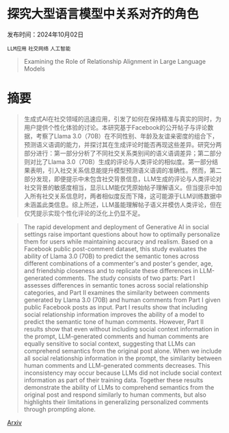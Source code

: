 # 探究大型语言模型中关系对齐的角色

发布时间：2024年10月02日

`LLM应用` `社交网络` `人工智能`

> Examining the Role of Relationship Alignment in Large Language Models

# 摘要

> 生成式AI在社交领域的迅速应用，引发了如何在保持精准与真实的同时，为用户提供个性化体验的讨论。本研究基于Facebook的公开帖子与评论数据，考察了Llama 3.0（70B）在不同性别、年龄及友谊亲密度的组合下，预测语义语调的能力，并探讨其在生成评论时能否再现这些差异。研究分两部分进行：第一部分分析了不同社交关系类别间的语义语调差异；第二部分则对比了Llama 3.0（70B）生成的评论与人类评论的相似度。第一部分结果表明，引入社交关系信息能提升模型预测语义语调的准确性。然而，第二部分发现，即便提示中未包含社交背景信息，LLM生成的评论与人类评论对社交背景的敏感度相当，显示LLM能仅凭原始帖子理解语义。但当提示中加入所有社交关系信息时，两者相似度反而下降，这可能源于LLM训练数据中未涵盖此类信息。综上所述，LLM虽能理解帖子语义并模仿人类评论，但在仅凭提示实现个性化评论的泛化上仍显不足。

> The rapid development and deployment of Generative AI in social settings raise important questions about how to optimally personalize them for users while maintaining accuracy and realism. Based on a Facebook public post-comment dataset, this study evaluates the ability of Llama 3.0 (70B) to predict the semantic tones across different combinations of a commenter's and poster's gender, age, and friendship closeness and to replicate these differences in LLM-generated comments.
  The study consists of two parts: Part I assesses differences in semantic tones across social relationship categories, and Part II examines the similarity between comments generated by Llama 3.0 (70B) and human comments from Part I given public Facebook posts as input. Part I results show that including social relationship information improves the ability of a model to predict the semantic tone of human comments. However, Part II results show that even without including social context information in the prompt, LLM-generated comments and human comments are equally sensitive to social context, suggesting that LLMs can comprehend semantics from the original post alone. When we include all social relationship information in the prompt, the similarity between human comments and LLM-generated comments decreases. This inconsistency may occur because LLMs did not include social context information as part of their training data. Together these results demonstrate the ability of LLMs to comprehend semantics from the original post and respond similarly to human comments, but also highlights their limitations in generalizing personalized comments through prompting alone.

[Arxiv](https://arxiv.org/abs/2410.01708)